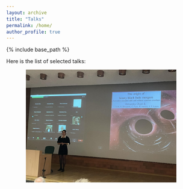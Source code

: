 ```yaml
---
layout: archive
title: "Talks"
permalink: /home/
author_profile: true
---
```


{% include base_path %}


Here is the list of selected talks:


<div style="text-align: center;">
  <img src="./../images/obrona.jpg" width="400"/>
</div>
